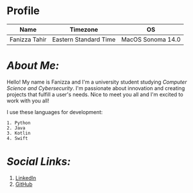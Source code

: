# Profile

| **Name** | **Timezone**  | **OS**  |
| :---:    |     :---:     |  :---:  |
| Fanizza Tahir   | Eastern Standard Time      | MacOS Sonoma 14.0     |


# _**About Me:**_

Hello! My name is Fanizza and I'm a university student studying _Computer Science and Cybersecurity_. I'm passionate about innovation and creating projects that fulfill a user's needs. Nice to meet you all and I'm excited to work with you all!

I use these languages for development:

    1. Python
    2. Java
    3. Kotlin
    4. Swift


# _**Social Links:**_

1. [LinkedIn](https://www.linkedin.com/in/fttahir/)
2. [GitHub](https://github.com/axzhir)
